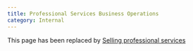 ```yaml
---
title: Professional Services Business Operations
category: Internal
---
```


This page has been replaced by [Selling professional services](/handbook/customer-success/professional-services-engineering/selling/)
